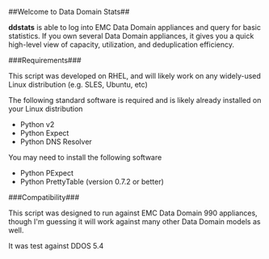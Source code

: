 ##Welcome to Data Domain Stats##

**ddstats** is able to log into EMC Data Domain appliances and query for basic statistics.  If you own several Data Domain appliances, it gives you a quick high-level view of capacity, utilization, and deduplication efficiency.

###Requirements###

This script was developed on RHEL, and will likely work on any widely-used Linux distribution (e.g. SLES, Ubuntu, etc)

The following standard software is required and is likely already installed on your Linux distribution

- Python v2
- Python Expect
- Python DNS Resolver

You may need to install the following software

- Python PExpect
- Python PrettyTable (version 0.7.2 or better)

###Compatibility###

This script was designed to run against EMC Data Domain 990 appliances, though I'm guessing it will work against many other Data Domain models as well.

It was test against DDOS 5.4

 

